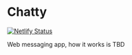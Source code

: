 # Chatty
[![Netlify Status](https://api.netlify.com/api/v1/badges/3a8c7ba4-517c-442e-bbd1-9717a40ceb81/deploy-status)](https://app.netlify.com/sites/chatty69/deploys)

Web messaging app, how it works is TBD
